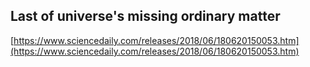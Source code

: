 ## Last of universe's missing ordinary matter
  
  [https://www.sciencedaily.com/releases/2018/06/180620150053.htm](https://www.sciencedaily.com/releases/2018/06/180620150053.htm)